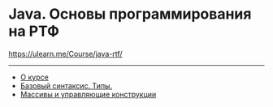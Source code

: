 # Java. Основы программирования на РТФ
https://ulearn.me/Course/java-rtf/

------------

* [О курсе](01-java-intro) 
* [Базовый синтаксис. Типы.](02-java-types)
* [Массивы и управляющие конструкции](03-java-control-flow-and-arrays)